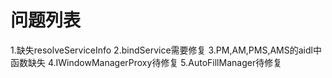# 问题列表
1.缺失resolveServiceInfo
2.bindService需要修复
3.PM,AM,PMS,AMS的aidl中函数缺失
4.IWindowManagerProxy待修复
5.AutoFillManager待修复